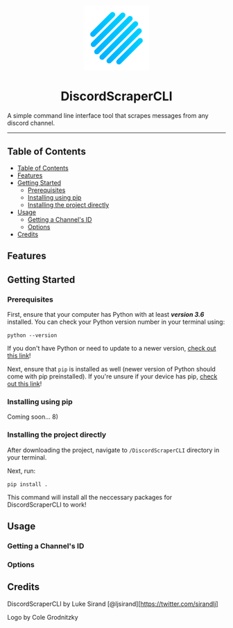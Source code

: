 <div align="center">
  <img src="/Images/sow_background_2.png" alt="dsi-logo" width="150px"/>
</div>

<h1 align="center"> DiscordScraperCLI</h1>

A simple command line interface tool that scrapes messages from any discord channel.

<hr>

## Table of Contents

- [Table of Contents](#table-of-contents)
- [Features](#features)
- [Getting Started](#getting-started)
  - [Prerequisites](#prerequisites)
  - [Installing using pip](#installing-using-pip)
  - [Installing the project directly](#installing-the-project-directly)
- [Usage](#usage)
  - [Getting a Channel's ID](#getting-a-channels-id)
  - [Options](#options)
- [Credits](#credits)

## Features

## Getting Started

### Prerequisites

First, ensure that your computer has Python with at least ***version 3.6*** installed. You can check your Python version number in your terminal using:

```properties
python --version
```

If you don't have Python or need to update to a newer version, [check out this link](https://www.python.org/downloads/)!

Next, ensure that `pip` is installed as well (newer version of Python should come with pip preinstalled). If you're unsure if your device has pip, [check out this link](https://pip.pypa.io/en/stable/installing/)!

### Installing using pip

Coming soon... 8)

### Installing the project directly

After downloading the project, navigate to `/DiscordScraperCLI` directory in your terminal.

Next, run:

```properties
pip install .
```

This command will install all the neccessary packages for DiscordScraperCLI to work!

## Usage

### Getting a Channel's ID

### Options

## Credits

DiscordScraperCLI by Luke Sirand [@ljsirand][https://twitter.com/sirandlj]

Logo by Cole Grodnitzky

